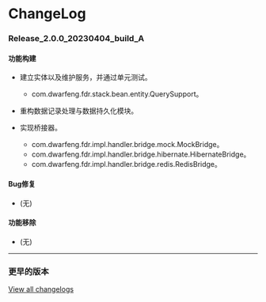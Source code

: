 # ChangeLog

### Release_2.0.0_20230404_build_A

#### 功能构建

- 建立实体以及维护服务，并通过单元测试。
  - com.dwarfeng.fdr.stack.bean.entity.QuerySupport。

- 重构数据记录处理与数据持久化模块。

- 实现桥接器。
  - com.dwarfeng.fdr.impl.handler.bridge.mock.MockBridge。
  - com.dwarfeng.fdr.impl.handler.bridge.hibernate.HibernateBridge。
  - com.dwarfeng.fdr.impl.handler.bridge.redis.RedisBridge。

#### Bug修复

- (无)

#### 功能移除

- (无)

---

### 更早的版本

[View all changelogs](./changelogs)
